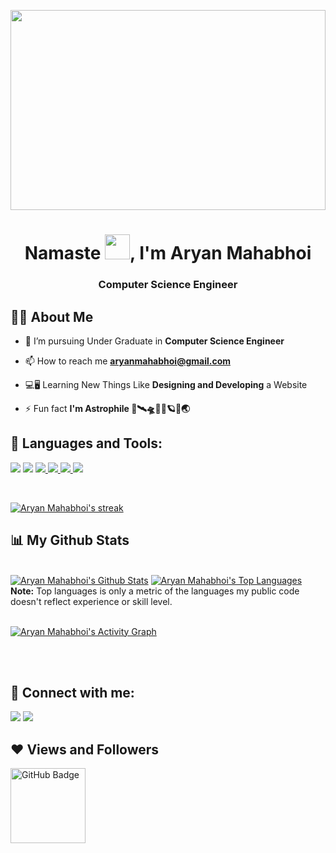<a href="#"><img width="100%" height="320"  src="https://github.com/abhisheknaiidu/abhisheknaiidu/blob/master/code.gif?raw=true" width="100%" height="320px"/></a>
<h1 align="center">Namaste <img src="https://media2.giphy.com/media/H6ilizZ1OiCYeFajpA/giphy.gif" width="40px">, I'm Aryan Mahabhoi</h1>
<h3 align="center">Computer Science Engineer</h3>


## 👨‍💻 About Me

- 🌱 I’m pursuing Under Graduate in **Computer Science Engineer**

- 📫 How to reach me **aryanmahabhoi@gmail.com**

- 💻🖥 Learning New Things Like **Designing and Developing** a Website  

- ⚡ Fun fact **I'm Astrophile 🚀🛰🛸👨‍🚀🪐🌌🌏**

## 🚀 Languages and Tools:

<p align="left"> 
    <a href="https://www.w3schools.com/CPP/default.asp" target="_blank"><img src="https://img.icons8.com/color/48/000000/c-plus-plus-logo.png"/></a>
    <a href="https://www.programiz.com/c-programming" target="_blank"><img src="https://img.icons8.com/color/48/000000/c-programming.png"/></a>
    <a href="https://www.w3.org/html/" target="_blank"> <img src="https://img.icons8.com/color/48/000000/html-5.png"/> </a>
    <a href="https://www.w3schools.com/css/" target="_blank"> <img src="https://img.icons8.com/color/48/000000/css3.png"/> </a> 
    <a href="https://developer.mozilla.org/en-US/docs/Web/JavaScript" target="_blank"> <img src="https://img.icons8.com/color/48/000000/javascript.png"/> </a> 
    <a style="padding-right:8px;" href="https://nodejs.org" target="_blank"> <img src="https://img.icons8.com/color/48/000000/nodejs.png"/> </a> 
</p>

<!-- [![React Badge](https://img.shields.io/badge/-React-61DBFB?style=for-the-badge&labelColor=black&logo=react&logoColor=61DBFB)](#)  [![Javascript Badge](https://img.shields.io/badge/-Javascript-F0DB4F?style=for-the-badge&labelColor=black&logo=javascript&logoColor=F0DB4F)](#) [![Typescript Badge](https://img.shields.io/badge/-Typescript-007acc?style=for-the-badge&labelColor=black&logo=typescript&logoColor=007acc)](#) [![Nodejs Badge](https://img.shields.io/badge/-Nodejs-3C873A?style=for-the-badge&labelColor=black&logo=node.js&logoColor=3C873A)](#) [![GraphQL Badge](https://img.shields.io/badge/-GraphQl-e535ab?style=for-the-badge&labelColor=black&logo=node.js&logoColor=e535ab)](#) -->
<br/>

<p align="left">
    <a href="[![GitHub Streak](https://github-readme-streak-stats.herokuapp.com/?user=MahabhoiAryan)](https://github.com/MahabhoiAryan/github-readme-streak-stats)
">
        <img title="🔥 Get streak stats for your profile at git.io/streak-stats" alt="Aryan Mahabhoi's streak" src="https://github-readme-streak-stats.herokuapp.com/?user=MahabhoiAryan&theme=chartreuse-dark&hide_border=true&stroke=0000&background=060A0CD0"/>
    </a>
</p>

## 📊 My Github Stats

  <br/>
    <a href="https://github.com/MahabhoiAryan/github-readme-stats"><img alt="Aryan Mahabhoi's Github Stats" src="https://github-readme-stats.vercel.app/api?username=MahabhoiAryan&show_icons=true&count_private=true&theme=react&hide_border=true&bg_color=0D1117" /></a>
  <a href="https://github.com/MahabhoiAryan/github-readme-stats"><img alt="Aryan Mahabhoi's Top Languages" src="https://github-readme-stats.vercel.app/api/top-langs/?username=MahabhoiAryan&langs_count=8&count_private=true&layout=compact&theme=react&hide_border=true&bg_color=0D1117" /></a>
  <br/>
  <b>Note:</b> Top languages is only a metric of the languages my public code doesn't reflect experience or skill level.


<br/>
<br/>

<a href="https://github.com/MahabhoiAryan/github-readme-activity-graph"><img alt="Aryan Mahabhoi's Activity Graph" src="https://activity-graph.herokuapp.com/graph?username=MahabhoiAryan&bg_color=0D1117&color=5BCDEC&line=5BCDEC&point=FFFFFF&hide_border=true" /></a>

<br/>
<br/>

## 📲 Connect with me:
<p align="left">

<a href = "https://www.linkedin.com/in/aryan-mahabhoi/"><img src="https://img.icons8.com/fluent/48/000000/linkedin.png"/></a>
<a href = "https://www.instagram.com/l_aryan.man_l/"><img src="https://img.icons8.com/fluent/48/000000/instagram-new.png"/></a>
</p>

## ❤ Views and Followers
<a href="https://github.com/MahabhoiAryan?tab=followers"><img src="https://img.shields.io/github/followers/MahabhoiAryan?label=Followers&style=social" alt="GitHub Badge" width="120"></a>
